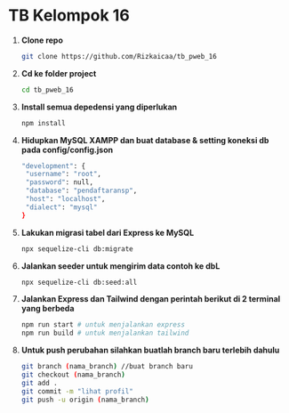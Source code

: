 # TB Kelompok 16


1. **Clone repo**

   ```bash
   git clone https://github.com/Rizkaicaa/tb_pweb_16
   ```

2. **Cd ke folder project**

   ```bash
   cd tb_pweb_16
   ```

3. **Install semua depedensi yang diperlukan**

   ```bash
   npm install
   ```

4. **Hidupkan MySQL XAMPP dan buat database & setting koneksi db pada config/config.json**

   ```bash
   "development": {
    "username": "root",
    "password": null,
    "database": "pendaftaransp",
    "host": "localhost",
    "dialect": "mysql"
   }
   ```

5. **Lakukan migrasi tabel dari Express ke MySQL**

   ```bash
   npx sequelize-cli db:migrate
   ```

6. **Jalankan seeder untuk mengirim data contoh ke dbL**

   ```bash
   npx sequelize-cli db:seed:all
   ```

7. **Jalankan Express dan Tailwind dengan perintah berikut di 2 terminal yang berbeda**

   ```bash
   npm run start # untuk menjalankan express
   npm run build # untuk menjalankan tailwind
   ```

8. **Untuk push perubahan silahkan buatlah branch baru terlebih dahulu**

   ```bash
   git branch (nama_branch) //buat branch baru
   git checkout (nama_branch)
   git add .
   git commit -m "lihat profil"
   git push -u origin (nama_branch)
   ```


